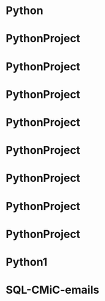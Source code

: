 # Python
# PythonProject
# PythonProject
# PythonProject
# PythonProject
# PythonProject
# PythonProject
# PythonProject
# PythonProject
# Python1
# SQL-CMiC-emails
